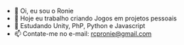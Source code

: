 - 👋 Oi, eu sou o Ronie
- 👀 Hoje eu trabalho criando Jogos em projetos pessoais
- 🌱 Estudando Unity, PhP, Python e Javascript
- 📫 Contate-me no e-mail: rcpronie@gmail.com

<!---
dermack/dermack is a ✨ special ✨ repository because its `README.md` (this file) appears on your GitHub profile.
You can click the Preview link to take a look at your changes.
--->
